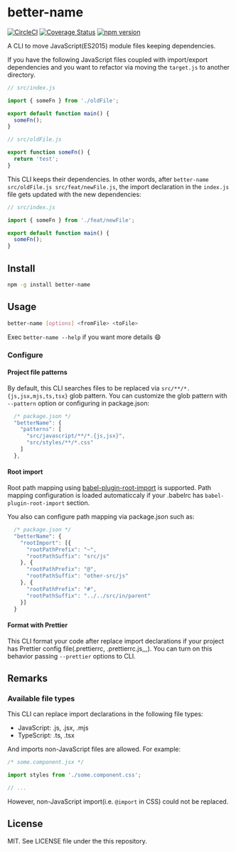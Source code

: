 # better-name
[![CircleCI](https://circleci.com/gh/Quramy/better-name.svg?style=svg)](https://circleci.com/gh/Quramy/better-name)
[![Coverage Status](https://coveralls.io/repos/github/Quramy/better-name/badge.svg?branch=master)](https://coveralls.io/github/Quramy/better-name?branch=master)
[![npm version](https://badge.fury.io/js/better-name.svg)](https://badge.fury.io/js/better-name)

A CLI to move JavaScript(ES2015) module files keeping dependencies.

If you have the following JavaScript files coupled with import/export dependencies and you want to refactor via moving the `target.js` to another directory.

```js
// src/index.js

import { someFn } from './oldFile';

export default function main() {
  someFn();
}
```

```js
// src/oldFile.js

export function someFn() {
  return 'test';
}
```

This CLI keeps their dependencies. In other words, after `better-name src/oldFile.js src/feat/newFile.js`, the import declaration in the `index.js` file gets updated with the new dependencies:

```js
// src/index.js

import { someFn } from './feat/newFile';

export default function main() {
  someFn();
}
```

## Install

```sh
npm -g install better-name
```

## Usage

```sh
better-name [options] <fromFile> <toFile>
```

Exec `better-name --help` if you want more details :smile:

### Configure

#### Project file patterns

By default, this CLI searches files to be replaced via `src/**/*.{js,jsx,mjs,ts,tsx}` glob pattern.
You can customize the glob pattern with `--pattern` option or configuring in package.json:

```js
  /* package.json */
  "betterName": {
    "patterns": [
      "src/javascript/**/*.{js,jsx}",
      "src/styles/**/*.css"
    ]
  },
```

#### Root import
Root path mapping using [babel-plugin-root-import](https://github.com/entwicklerstube/babel-plugin-root-import) is supported.
Path mapping configuration is loaded automaticcaly if your .babelrc has `babel-plugin-root-import` section.

You also can configure path mapping via package.json such as:

```js
  /* package.json */
  "betterName": {
    "rootImport": [{
      "rootPathPrefix": "~",
      "rootPathSuffix": "src/js"
    }, {
      "rootPathPrefix": "@",
      "rootPathSuffix": "other-src/js"
    }, {
      "rootPathPrefix": "#",
      "rootPathSuffix": "../../src/in/parent"
    }]
  }
```

#### Format with Prettier
This CLI format your code after replace import declarations if your project has Prettier config file(.prettierrc, .prettierrc.js,,,).
You can turn on this behavior passing `--prettier` options to CLI.

## Remarks
### Available file types
This CLI can replace import declarations in the following file types:

- JavaScript: .js, .jsx, .mjs
- TypeScript: .ts, .tsx

And imports non-JavaScript files are allowed. For example:


```js
/* some.component.jsx */

import styles from './some.component.css';

// ...
```

However, non-JavaScript import(i.e. `@import` in CSS) could not be replaced.

## License
MIT. See LICENSE file under the this repository.
